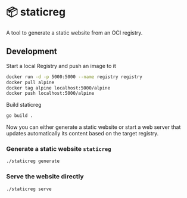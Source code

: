 # :package: staticreg

A tool to generate a static website from an OCI registry.

## Development

Start a local Registry and push an image to it

```bash
docker run -d -p 5000:5000 --name registry registry
docker pull alpine
docker tag alpine localhost:5000/alpine
docker push localhost:5000/alpine
```

Build staticreg

```bash
go build .
```

Now you can either generate a static website or start a web server that updates automatically its content based on the target registry.

### Generate a static website `staticreg`

```bash
./staticreg generate
```

### Serve the website directly

```bash
./staticreg serve
```
